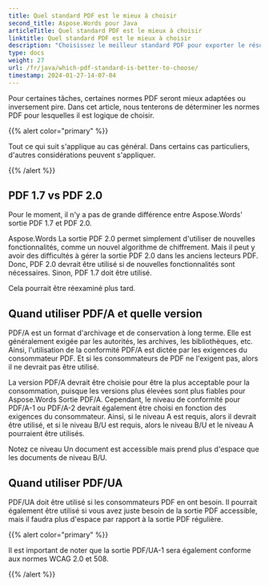 ```yaml
---
title: Quel standard PDF est le mieux à choisir
second_title: Aspose.Words pour Java
articleTitle: Quel standard PDF est le mieux à choisir
linktitle: Quel standard PDF est le mieux à choisir
description: "Choisissez le meilleur standard PDF pour exporter le résultat de votre tâche de programmation dans Java. Quelle norme PDF est la meilleure – PDF 1.7, PDF 2.0, PDF/A-1, PDF/A-2 ou PDF/UA."
type: docs
weight: 27
url: /fr/java/which-pdf-standard-is-better-to-choose/
timestamp: 2024-01-27-14-07-04
---
```


Pour certaines tâches, certaines normes PDF seront mieux adaptées ou inversement pire. Dans cet article, nous tenterons de déterminer les normes PDF pour lesquelles il est logique de choisir.

{{% alert color="primary" %}}

Tout ce qui suit s'applique au cas général. Dans certains cas particuliers, d'autres considérations peuvent s'appliquer.

{{% /alert %}}

## PDF 1.7 vs PDF 2.0

Pour le moment, il n'y a pas de grande différence entre Aspose.Words' sortie PDF 1.7 et PDF 2.0.

Aspose.Words La sortie PDF 2.0 permet simplement d'utiliser de nouvelles fonctionnalités, comme un nouvel algorithme de chiffrement. Mais il peut y avoir des difficultés à gérer la sortie PDF 2.0 dans les anciens lecteurs PDF. Donc, PDF 2.0 devrait être utilisé si de nouvelles fonctionnalités sont nécessaires. Sinon, PDF 1.7 doit être utilisé.

Cela pourrait être réexaminé plus tard.

## Quand utiliser PDF/A et quelle version

PDF/A est un format d'archivage et de conservation à long terme. Elle est généralement exigée par les autorités, les archives, les bibliothèques, etc. Ainsi, l'utilisation de la conformité PDF/A est dictée par les exigences du consommateur PDF. Et si les consommateurs de PDF ne l'exigent pas, alors il ne devrait pas être utilisé.

La version PDF/A devrait être choisie pour être la plus acceptable pour la consommation, puisque les versions plus élevées sont plus fiables pour Aspose.Words Sortie PDF/A. Cependant, le niveau de conformité pour PDF/A-1 ou PDF/A-2 devrait également être choisi en fonction des exigences du consommateur. Ainsi, si le niveau A est requis, alors il devrait être utilisé, et si le niveau B/U est requis, alors le niveau B/U et le niveau A pourraient être utilisés.

Notez ce niveau Un document est accessible mais prend plus d'espace que les documents de niveau B/U.

## Quand utiliser PDF/UA

PDF/UA doit être utilisé si les consommateurs PDF en ont besoin. Il pourrait également être utilisé si vous avez juste besoin de la sortie PDF accessible, mais il faudra plus d'espace par rapport à la sortie PDF régulière.

{{% alert color="primary" %}}

Il est important de noter que la sortie PDF/UA-1 sera également conforme aux normes WCAG 2.0 et 508.

{{% /alert %}}
